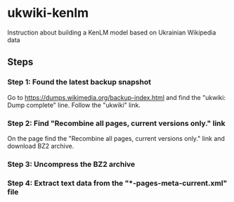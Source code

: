 # ukwiki-kenlm

Instruction about building a KenLM model based on Ukrainian Wikipedia data

## Steps

### Step 1: Found the latest backup snapshot

Go to https://dumps.wikimedia.org/backup-index.html and find the "ukwiki: Dump complete" line. Follow the "ukwiki" link.

### Step 2: Find "Recombine all pages, current versions only." link

On the page find the "Recombine all pages, current versions only." link and download BZ2 archive.

### Step 3: Uncompress the BZ2 archive

### Step 4: Extract text data from the "*-pages-meta-current.xml" file
